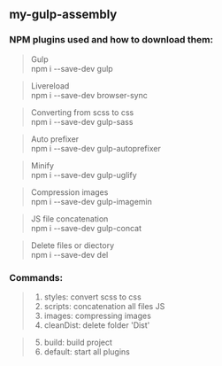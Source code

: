 my-gulp-assembly
----------------


###  NPM plugins used and how to download them: ###



>Gulp</br>
 npm i --save-dev gulp

>Livereload </br>
 npm i --save-dev browser-sync

>Converting from scss to css</br>
 npm i --save-dev gulp-sass

>Auto prefixer</br>
 npm i --save-dev gulp-autoprefixer

>Minify</br>
 npm i --save-dev gulp-uglify

>Compression images</br>
 npm i --save-dev gulp-imagemin

>JS file concatenation</br>
 npm i --save-dev gulp-concat

>Delete files or diectory</br>
 npm i --save-dev del
 
 
 ###  Commands: ###
>1. styles: convert scss to css
>2. scripts: concatenation all files JS
>3. images: compressing images
>4. cleanDist: delete folder 'Dist'

>5. <bold>build: build project
>6. default: start all plugins<b>
 
